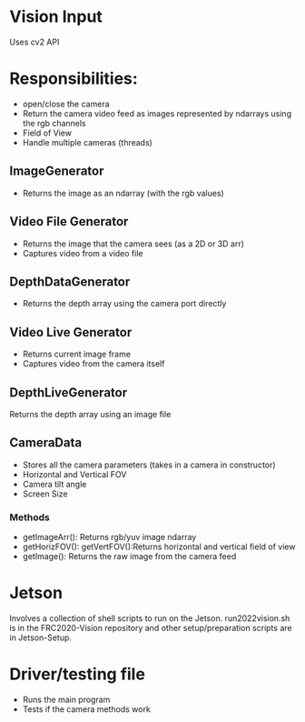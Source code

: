 # Vision Input
Uses cv2 API

# Responsibilities:
* open/close the camera
* Return the camera video feed as images represented by ndarrays using the rgb channels
* Field of View
* Handle multiple cameras (threads)

## ImageGenerator
* Returns the image as an ndarray (with the rgb values)

## Video File Generator
* Returns the image that the camera sees (as a 2D or 3D arr)
* Captures video from a video file

## DepthDataGenerator
* Returns the depth array using the camera port directly

## Video Live Generator
* Returns current image frame 
* Captures video from the camera itself

## DepthLiveGenerator
Returns the depth array using an image file 

## CameraData
* Stores all the camera parameters (takes in a camera in constructor)
* Horizontal and Vertical FOV
* Camera tilt angle
* Screen Size 

### Methods
* getImageArr(): Returns rgb/yuv image ndarray
* getHorizFOV(): getVertFOV():Returns horizontal and vertical field of view
* getImage(): Returns the raw image from the camera feed

# Jetson

Involves a collection of shell scripts to run on the Jetson. run2022vision.sh is in the FRC2020-Vision repository and other setup/preparation scripts are in Jetson-Setup.

# Driver/testing file
* Runs the main program
* Tests if the camera methods work
